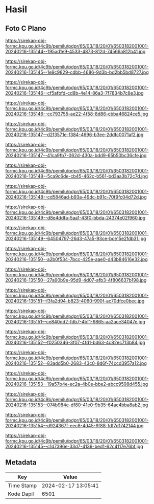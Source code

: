 # Hasil

## Foto C Plano

https://sirekap-obj-formc.kpu.go.id/4c9b/pemilu/pdpr/65/03/18/20/01/6503182001001-20240216-135144--195ad1e9-4533-4873-812d-74566a812b41.jpg

https://sirekap-obj-formc.kpu.go.id/4c9b/pemilu/pdpr/65/03/18/20/01/6503182001001-20240216-135145--1e9c9829-cdbb-4686-9d3b-bd2bb5bd8727.jpg

https://sirekap-obj-formc.kpu.go.id/4c9b/pemilu/pdpr/65/03/18/20/01/6503182001001-20240216-135146--cf5afbfd-cd8b-4e14-86a3-7f7834b7c8e3.jpg

https://sirekap-obj-formc.kpu.go.id/4c9b/pemilu/pdpr/65/03/18/20/01/6503182001001-20240216-135146--cc793755-ae22-4f58-8d86-cbba46824ce5.jpg

https://sirekap-obj-formc.kpu.go.id/4c9b/pemilu/pdpr/65/03/18/20/01/6503182001001-20240216-135147--d2f3571e-f384-4696-b3ee-2ddfc0071af2.jpg

https://sirekap-obj-formc.kpu.go.id/4c9b/pemilu/pdpr/65/03/18/20/01/6503182001001-20240216-135147--41ca9fb7-062d-430a-bdd9-65b50bc36cfe.jpg

https://sirekap-obj-formc.kpu.go.id/4c9b/pemilu/pdpr/65/03/18/20/01/6503182001001-20240216-135148--5ca9c6de-cb45-462c-b561-bd3aa3b72c7d.jpg

https://sirekap-obj-formc.kpu.go.id/4c9b/pemilu/pdpr/65/03/18/20/01/6503182001001-20240216-135148--cd5846ad-b93a-49dc-b91c-70f9fc04d72d.jpg

https://sirekap-obj-formc.kpu.go.id/4c9b/pemilu/pdpr/65/03/18/20/01/6503182001001-20240216-135149--d8e4ddfa-5aa1-43f0-bbda-24374e02f960.jpg

https://sirekap-obj-formc.kpu.go.id/4c9b/pemilu/pdpr/65/03/18/20/01/6503182001001-20240216-135149--64504797-26d3-47a5-93ce-bce15e2fdb31.jpg

https://sirekap-obj-formc.kpu.go.id/4c9b/pemilu/pdpr/65/03/18/20/01/6503182001001-20240216-135150--a2b0f534-7bcc-425e-aae0-d43b84616e32.jpg

https://sirekap-obj-formc.kpu.go.id/4c9b/pemilu/pdpr/65/03/18/20/01/6503182001001-20240216-135150--27a90b9e-95d9-4d07-afb3-4f806637b198.jpg

https://sirekap-obj-formc.kpu.go.id/4c9b/pemilu/pdpr/65/03/18/20/01/6503182001001-20240216-135151--f3fa2d94-b823-4060-990f-ac70dfce0bec.jpg

https://sirekap-obj-formc.kpu.go.id/4c9b/pemilu/pdpr/65/03/18/20/01/6503182001001-20240216-135151--ce840dd2-fdb7-4bf1-9865-aa2ace34047e.jpg

https://sirekap-obj-formc.kpu.go.id/4c9b/pemilu/pdpr/65/03/18/20/01/6503182001001-20240216-135152--f0250346-3f07-4fd1-bd63-4c82ec713b84.jpg

https://sirekap-obj-formc.kpu.go.id/4c9b/pemilu/pdpr/65/03/18/20/01/6503182001001-20240216-135152--83add5b0-2683-43c0-8d6f-74ccd3957a12.jpg

https://sirekap-obj-formc.kpu.go.id/4c9b/pemilu/pdpr/65/03/18/20/01/6503182001001-20240216-135153--19a57b4e-ec2a-4b0e-bbe2-abcc9598d455.jpg

https://sirekap-obj-formc.kpu.go.id/4c9b/pemilu/pdpr/65/03/18/20/01/6503182001001-20240216-135153--074b984e-df80-41e0-9b35-64ac4bba8ab2.jpg

https://sirekap-obj-formc.kpu.go.id/4c9b/pemilu/pdpr/65/03/18/20/01/6503182001001-20240216-135154--d924367f-eec8-4d45-9f88-fdf7d1742144.jpg

https://sirekap-obj-formc.kpu.go.id/4c9b/pemilu/pdpr/65/03/18/20/01/6503182001001-20240216-135145--c1d7396e-33d7-4139-bed1-62c4117e76bf.jpg


## Metadata

| Key        | Value               |
| ---------- | ------------------- |
| Time Stamp | 2024-02-17 13:05:41 |
| Kode Dapil | 6501                |



